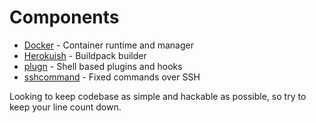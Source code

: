 # Components

 * [Docker](https://github.com/dotcloud/docker) - Container runtime and manager
 * [Herokuish](https://github.com/gliderlabs/herokuish) - Buildpack builder
 * [plugn](https://github.com/dokku/plugn) - Shell based plugins and hooks
 * [sshcommand](https://github.com/dokku/sshcommand) - Fixed commands over SSH

Looking to keep codebase as simple and hackable as possible, so try to keep your line count down.
